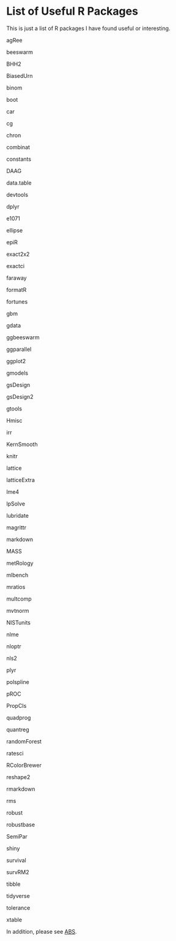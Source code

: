List of Useful R Packages
====================================

This is just a list of R packages I have found useful or interesting.

agRee

beeswarm

BHH2

BiasedUrn

binom

boot

car

cg

chron

combinat

constants

DAAG

data.table

devtools

dplyr

e1071

ellipse

epiR

exact2x2

exactci

faraway

formatR

fortunes

gbm

gdata

ggbeeswarm

ggparallel

ggplot2

gmodels

gsDesign

gsDesign2

gtools

Hmisc

irr

KernSmooth

knitr

lattice

latticeExtra

lme4

lpSolve

lubridate

magrittr

markdown

MASS

metRology

mlbench

mratios

multcomp

mvtnorm

NISTunits

nlme

nloptr

nls2

plyr

polspline

pROC

PropCIs

quadprog

quantreg

randomForest

ratesci

RColorBrewer

reshape2

rmarkdown

rms

robust

robustbase

SemiPar

shiny

survival

survRM2

tibble

tidyverse

tolerance

xtable

In addition, please see [ABS](https://abs-dev.github.io/).



